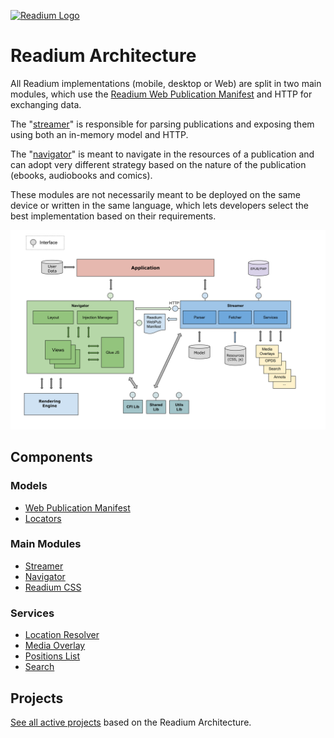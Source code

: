 [![Readium Logo](https://readium.org/assets/logos/readium-logo.png)](https://readium.org)

# Readium Architecture

All Readium implementations (mobile, desktop or Web) are split in two main modules, which use the [Readium Web Publication Manifest](https://readium.org/webpub-manifest/) and HTTP for exchanging data.

The "[streamer](streamer)" is responsible for parsing publications and exposing them using both an in-memory model and HTTP.

The "[navigator](navigator)" is meant to navigate in the resources of a publication and can adopt very different strategy based on the nature of the publication (ebooks, audiobooks and comics).

These modules are not necessarily meant to be deployed on the same device or written in the same language, which lets developers select the best implementation based on their requirements.

![Diagram of the Readium Architecture](images/architecture.svg)

## Components

### Models

* [Web Publication Manifest](https://github.com/readium/webpub-manifest)
* [Locators](locators)

### Main Modules

* [Streamer](streamer)
* [Navigator](navigator)
* [Readium CSS](https://github.com/readium/readium-css)


### Services

* [Location Resolver](locators/resolver.md)
* [Media Overlay](media-overlay)
* [Positions List](positions)
* [Search](search)

## Projects

[See all active projects](projects) based on the Readium Architecture.
